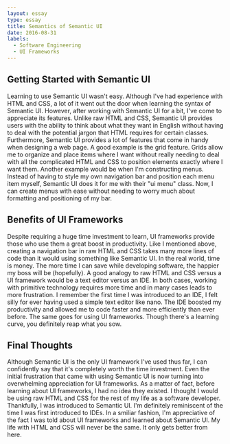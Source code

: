 ```yaml
---
layout: essay
type: essay
title: Semantics of Semantic UI
date: 2016-08-31
labels:
  - Software Engineering
  - UI Frameworks
---
```


## Getting Started with Semantic UI

Learning to use Semantic UI wasn't easy. Although I've had experience with HTML and CSS, a lot of it went out the door when learning the syntax of Semantic UI. However, after working with Semantic UI for a bit, I've come to appreciate its features. Unlike raw HTML and CSS, Semantic UI provides users with the ability to think about what they want in English without having to deal with the potential jargon that HTML requires for certain classes. Furthermore, Semantic UI provides a lot of features that come in handy when designing a web page. A good example is the grid feature. Grids allow me to organize and place items where I want without really needing to deal with all the complicated HTML and CSS to position elements exactly where I want them. Another example would be when I'm constructing menus. Instead of having to style my own navigation bar and position each menu item myself, Semantic UI does it for me with their "ui menu" class. Now, I can create menus with ease without needing to worry much about formatting and positioning of my bar.

## Benefits of UI Frameworks

Despite requiring a huge time investment to learn, UI frameworks provide those who use them a great boost in productivity. Like I mentioned above, creating a navigation bar in raw HTML and CSS takes many more lines of code than it would using something like Semantic UI. In the real world, time is money. The more time I can save while developing software, the happier my boss will be (hopefully). A good analogy to raw HTML and CSS versus a UI framework would be a text editor versus an IDE. In both cases, working with primitive technology requires more time and in many cases leads to more frustration. I remember the first time I was introduced to an IDE, I felt silly for ever having used a simple text editor like nano. The IDE boosted my productivity and allowed me to code faster and more efficiently than ever before. The same goes for using UI frameworks. Though there's a learning curve, you definitely reap what you sow. 

## Final Thoughts

Although Semantic UI is the only UI framework I've used thus far, I can confidently say that it's completely worth the time investment. Even the initial frustration that came with using Semantic UI is now turning into overwhelming appreciation for UI frameworks. As a matter of fact, before learning about UI frameworks, I had no idea they existed. I thought I would be using raw HTML and CSS for the rest of my life as a software developer. Thankfully, I was introduced to Semantic UI. I'm definitely reminiscent of the time I was first introduced to IDEs. In a smiliar fashion, I'm appreciative of the fact I was told about UI frameworks and learned about Semantic UI. My life with HTML and CSS will never be the same. It only gets better from here.



